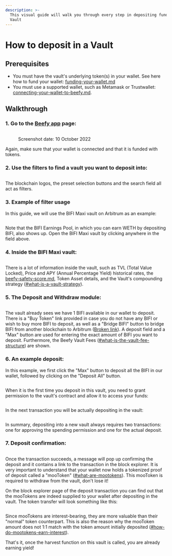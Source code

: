 ```yaml
---
description: >-
  This visual guide will walk you through every step in depositing funds in a
  Vault
---
```


# How to deposit in a Vault

## Prerequisites

* You must have the vault's underlying token(s) in your wallet. See here how to fund your wallet: [funding-your-wallet.md](../../get-started/funding-your-wallet.md "mention")
* You must use a supported wallet, such as Metamask or Trustwallet: [connecting-your-wallet-to-beefy.md](../../get-started/connecting-your-wallet-to-beefy.md "mention").&#x20;

## Walkthrough

### 1. Go to the [Beefy app](https://app.beefy.com/) page:

<figure><img src="../../.gitbook/assets/BeefyApp.png" alt=""><figcaption><p>Screenshot date: 10 October 2022</p></figcaption></figure>

Again, make sure that your wallet is connected and that it is funded with tokens.

### 2. Use the filters to find a vault you want to deposit into:

<figure><img src="../../.gitbook/assets/Filters.png" alt=""><figcaption></figcaption></figure>

The blockchain logos, the preset selection buttons and the search field all act as filters.&#x20;

### 3. Example of filter usage

In this guide, we will use the BIFI Maxi vault on Arbitrum as an example:

<figure><img src="../../.gitbook/assets/FilterSelection.png" alt=""><figcaption></figcaption></figure>

Note that the BIFI Earnings Pool, in which you can earn WETH by depositing BIFI, also shows up. Open the BIFI Maxi vault by clicking anywhere in the field above.

### 4. Inside the BIFI Maxi vault:

<figure><img src="../../.gitbook/assets/BIFIMaxiVaultArbi.png" alt=""><figcaption></figcaption></figure>

There is a lot of information inside the vault, such as TVL (Total Value Locked), Price and APY (Annual Percentage Yield) historical rates, the [beefy-safety-score.md](../../safu-protocol/beefy-safety-score.md "mention"), Token Asset details, and the Vault's compounding strategy ([#what-is-a-vault-strategy](../../products/strategies.md#what-is-a-vault-strategy "mention")).&#x20;

### 5. The Deposit and Withdraw module:

<figure><img src="../../.gitbook/assets/DepositWithdrawModule.png" alt=""><figcaption></figcaption></figure>

The vault already sees we have 1 BIFI available in our wallet to deposit. There is a "Buy Token" link provided in case you do not have any BIFI or wish to buy more BIFI to deposit, as well as a "Bridge BIFI" button to bridge BIFI from another blockchain to Arbitrum ([Broken link](broken-reference "mention")). A deposit field and a "Max" button are used for entering the exact amount of BIFI you want to deposit. Furthermore, the Beefy Vault Fees ([#what-is-the-vault-fee-structure](../../products/vaults.md#what-is-the-vault-fee-structure "mention")) are shown.

### 6. An example deposit:

In this example, we first click the "Max" button to deposit all the BIFI in our wallet, followed by clicking on the "Deposit All" button.&#x20;

<figure><img src="../../.gitbook/assets/ExampleDeposit.png" alt=""><figcaption></figcaption></figure>

When it is the first time you deposit in this vault, you need to grant permission to the vault's contract and allow it to access your funds:

<figure><img src="../../.gitbook/assets/DepositPermission.png" alt=""><figcaption></figcaption></figure>

In the next transaction you will be actually depositing in the vault:

<figure><img src="../../.gitbook/assets/DepositActual.png" alt=""><figcaption></figcaption></figure>

In summary, depositing into a new vault always requires two transactions: one for approving the spending permission and one for the actual deposit.

### 7. Deposit confirmation:

<figure><img src="../../.gitbook/assets/DepositConfirmation.png" alt=""><figcaption></figcaption></figure>

Once the transaction succeeds, a message will pop up confirming the deposit and it contains a link to the transaction in the block explorer. It is very important to understand that your wallet now holds a tokenized proof of deposit called a "mooToken" ([#what-are-mootokens](../../products/vaults.md#what-are-mootokens "mention")). This mooToken is required to withdraw from the vault, don't lose it!&#x20;

On the block explorer page of the deposit transaction you can find out that the mooTokens are indeed supplied to your wallet after depositing in the vault. The token transfer will look something like this:

<figure><img src="../../.gitbook/assets/DepositMooTokens.png" alt=""><figcaption></figcaption></figure>

Since mooTokens are interest-bearing, they are more valuable than their "normal" token counterpart. This is also the reason why the mooToken amount does not 1:1 match with the token amount initially deposited ([#how-do-mootokens-earn-interest](../../products/vaults.md#how-do-mootokens-earn-interest "mention")).

That's it, once the harvest function on this vault is called, you are already earning yield!
